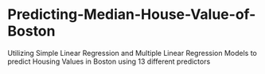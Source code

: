 # Predicting-Median-House-Value-of-Boston
Utilizing Simple Linear Regression and Multiple Linear Regression Models to predict Housing Values in Boston using 13 different predictors
